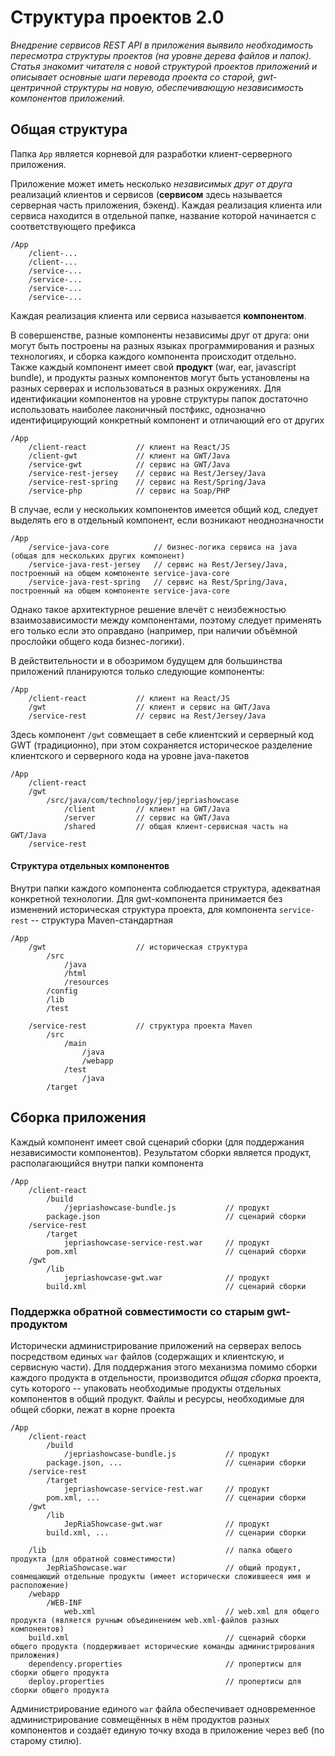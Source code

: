 # Структура проектов 2.0
*Внедрение сервисов REST API в приложения выявило необходимость пересмотра структуры проектов (на уровне дерева файлов и папок).
Статья знакомит читателя с новой структурой проектов приложений и описывает основные шаги перевода проекта со старой, gwt-центричной структуры на новую, обеспечивающую независимость компонентов приложений.*

## Общая структура

Папка `App` является корневой для разработки клиент-серверного приложения.

Приложение может иметь несколько _независимых друг от друга_ реализаций клиентов и сервисов (**сервисом** здесь называется серверная часть приложения, бэкенд). Каждая реализация клиента или сервиса находится в отдельной папке, название которой начинается с соответствующего префикса
```
/App
    /client-...
    /client-...
    /service-...
    /service-...
    /service-...
    /service-...
```
Каждая реализация клиента или сервиса называется **компонентом**.

В совершенстве, разные компоненты независимы друг от друга: они могут быть построены на разных языках программирования и разных технологиях, и сборка каждого компонента происходит отдельно. Также каждый компонент имеет свой **продукт** (war, ear, javascript bundle), и продукты разных компонентов могут быть установлены на разных серверах и использоваться в разных окружениях.
Для идентификации компонентов на уровне структуры папок достаточно использовать наиболее лаконичный постфикс, однозначно идентифицирующий конкретный компонент и отличающий его от других
```
/App
    /client-react           // клиент на React/JS
    /client-gwt             // клиент на GWT/Java
    /service-gwt            // сервис на GWT/Java
    /service-rest-jersey    // сервис на Rest/Jersey/Java
    /service-rest-spring    // сервис на Rest/Spring/Java
    /service-php            // сервис на Soap/PHP
```
В случае, если у нескольких компонентов имеется общий код, следует выделять его в отдельный компонент, если возникают неоднозначности
```
/App
    /service-java-core          // бизнес-логика сервиса на java (общая для нескольких других компонент)
    /service-java-rest-jersey   // сервис на Rest/Jersey/Java, построенный на общем компоненте service-java-core
    /service-java-rest-spring   // сервис на Rest/Spring/Java, построенный на общем компоненте service-java-core
```
Однако такое архитектурное решение влечёт с неизбежностью взаимозависимости между компонентами, поэтому следует применять его только если это оправдано (например, при наличии объёмной прослойки общего кода бизнес-логики).

В действительности и в обозримом будущем для большинства приложений планируются только следующие компоненты:
```
/App
    /client-react           // клиент на React/JS
    /gwt                    // клиент и сервис на GWT/Java
    /service-rest           // сервис на Rest/Jersey/Java
```
Здесь компонент `/gwt` совмещает в себе клиентский и серверный код GWT (традиционно), при этом сохраняется историческое разделение клиентского и серверного кода на уровне java-пакетов
```
/App
    /client-react
    /gwt
        /src/java/com/technology/jep/jepriashowcase
            /client         // клиент на GWT/Java
            /server         // сервис на GWT/Java
            /shared         // общая клиент-сервисная часть на GWT/Java
    /service-rest
```
#### Структура отдельных компонентов
Внутри папки каждого компонента соблюдается структура, адекватная конкретной технологии. 
Для gwt-компонента принимается без изменений историческая структура проекта, для компонента `service-rest` -- структура Maven-стандартная
```
/App
    /gwt                    // историческая структура
        /src
            /java
            /html
            /resources
        /config
        /lib
        /test
        
    /service-rest           // структура проекта Maven
        /src
            /main
                /java
                /webapp
            /test
                /java
        /target
```
## Сборка приложения
Каждый компонент имеет свой сценарий сборки (для поддержания независимости компонентов). Результатом сборки является продукт, располагающийся внутри папки компонента
```
/App
    /client-react
        /build
            /jepriashowcase-bundle.js           // продукт
        package.json                            // сценарий сборки
    /service-rest
        /target
            jepriashowcase-service-rest.war     // продукт
        pom.xml                                 // сценарий сборки
    /gwt        
        /lib
            jepriashowcase-gwt.war              // продукт
        build.xml                               // сценарий сборки      
```
### Поддержка обратной совместимости со старым gwt-продуктом
Исторически администрирование приложений на серверах велось посредством единых `war` файлов (содержащих и клиентскую, и сервисную части). Для поддержания этого механизма помимо сборки каждого продукта в отдельности, производится _общая сборка_ проекта, суть которого -- упаковать необходимые продукты отдельных компонентов в общий продукт.
Файлы и ресурсы, необходимые для общей сборки, лежат в корне проекта
```
/App
    /client-react
        /build
            /jepriashowcase-bundle.js           // продукт
        package.json, ...                       // сценарии сборки
    /service-rest
        /target
            jepriashowcase-service-rest.war     // продукт
        pom.xml, ...                            // сценарии сборки
    /gwt        
        /lib
            JepRiaShowcase-gwt.war              // продукт
        build.xml, ...                          // сценарии сборки

    /lib                                        // папка общего продукта (для обратной совместимости)
        JepRiaShowcase.war                      // общий продукт, совмещающий отдельные продукты (имеет исторически сложившееся имя и расположение)
    /webapp
        /WEB-INF
            web.xml                             // web.xml для общего продукта (является ручным объединением web.xml-файлов разных компонентов)
    build.xml                                   // сценарий сборки общего продукта (поддерживает исторические команды администрирования приложения)
    dependency.properties                       // пропертисы для сборки общего продукта
    deploy.properties                           // пропертисы для сборки общего продукта
```
Администрирование единого `war` файла обеспечивает одновременное администрирование совмещённых в нём продуктов разных компонентов и создаёт единую точку входа в приложение через веб (по старому стилю).

